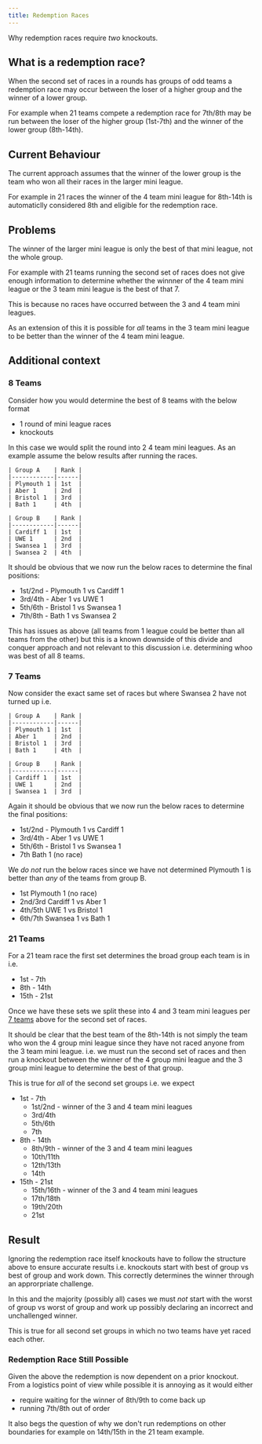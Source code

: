 ```yaml
---
title: Redemption Races
---
```


Why redemption races require *two* knockouts.

## What is a redemption race?

When the second set of races in a rounds has groups of odd teams a redemption race
may occur between the loser of a higher group and the winner of a lower group.

For example when 21 teams compete a redemption race for 7th/8th may be run between
the loser of the higher group (1st-7th) and the winner of the lower group (8th-14th).

## Current Behaviour

The current approach assumes that the winner of the lower group is the team who won
all their races in the larger mini league.

For example in 21 races the winner of the 4 team mini league for 8th-14th is automaticlly
considered 8th and eligible for the redemption race.

## Problems

The winner of the larger mini league is only the best of that mini league, not the
whole group.

For example with 21 teams running the second set of races does not give enough
information to determine whether the winnner of the 4 team mini league or the 3
team mini league is the best of that 7.

This is because no races have occurred between the 3 and 4 team mini leagues.

As an extension of this it is possible for *all* teams in the 3 team mini league
to be better than the winner of the 4 team mini league.

## Additional context

### 8 Teams

Consider how you would determine the best of 8 teams with the below format

- 1 round of mini league races
- knockouts

In this case we would split the round into 2 4 team mini leagues. As an example
assume the below results after running the races.

```
| Group A    | Rank |
|------------|------|
| Plymouth 1 | 1st  |
| Aber 1     | 2nd  |
| Bristol 1  | 3rd  |
| Bath 1     | 4th  |

| Group B    | Rank |
|------------|------|
| Cardiff 1  | 1st  |
| UWE 1      | 2nd  |
| Swansea 1  | 3rd  |
| Swansea 2  | 4th  |
```

It should be obvious that we now run the below races to determine the final positions:

- 1st/2nd - Plymouth 1 vs Cardiff 1
- 3rd/4th - Aber 1 vs UWE 1
- 5th/6th - Bristol 1 vs Swansea 1
- 7th/8th - Bath 1 vs Swansea 2

This has issues as above (all teams from 1 league could be better than all teams from
the other) but this is a known downside of this divide and conquer approach and not
relevant to this discussion i.e. determining whoo was best of all 8 teams.

<a name="7teams"></a>
### 7 Teams

Now consider the exact same set of races but where Swansea 2 have not turned up i.e.

```
| Group A    | Rank |
|------------|------|
| Plymouth 1 | 1st  |
| Aber 1     | 2nd  |
| Bristol 1  | 3rd  |
| Bath 1     | 4th  |

| Group B    | Rank |
|------------|------|
| Cardiff 1  | 1st  |
| UWE 1      | 2nd  |
| Swansea 1  | 3rd  |
```

Again it should be obvious that we now run the below races to determine the final positions:

- 1st/2nd - Plymouth 1 vs Cardiff 1
- 3rd/4th - Aber 1 vs UWE 1
- 5th/6th - Bristol 1 vs Swansea 1
- 7th Bath 1 (no race)

We *do not* run the below races since we have not determined Plymouth 1 is better than *any*
of the teams from group B.

- 1st Plymouth 1 (no race)
- 2nd/3rd Cardiff 1 vs Aber 1
- 4th/5th UWE 1 vs Bristol 1
- 6th/7th Swansea 1 vs Bath 1

### 21 Teams

For a 21 team race the first set determines the broad group each team is in i.e.

- 1st - 7th
- 8th - 14th
- 15th - 21st

Once we have these sets we split these into 4 and 3 team mini leagues per
[7 teams](#7teams) above for the second set of races.

It should be clear that the best team of the 8th-14th is not simply the team who
won the 4 group mini league since they have not raced anyone from the 3 team mini
league. i.e. we must run the second set of races and then run a knockout between
the winner of the 4 group mini league and the 3 group mini league to determine
the best of that group.

This is true for *all* of the second set groups i.e. we expect

- 1st - 7th
  - 1st/2nd - winner of the 3 and 4 team mini leagues
  - 3rd/4th
  - 5th/6th
  - 7th
- 8th - 14th
  - 8th/9th - winner of the 3 and 4 team mini leagues
  - 10th/11th
  - 12th/13th
  - 14th
- 15th - 21st
  - 15th/16th - winner of the 3 and 4 team mini leagues
  - 17th/18th
  - 19th/20th
  - 21st

## Result

Ignoring the redemption race itself knockouts have to follow the structure above
to ensure accurate results i.e. knockouts start with best of group vs best of group
and work down. This correctly determines the winner through an approrpriate challenge.

In this and the majority (possibly all) cases we must *not* start with the worst
of group vs worst of group and work up possibly declaring an incorrect and
unchallenged winner.

This is true for all second set groups in which no two teams have yet raced each
other.

### Redemption Race Still Possible

Given the above the redemption is now dependent on a prior knockout. From a
logistics point of view while possible it is annoying as it would either

- require waiting for the winner of 8th/9th to come back up
- running 7th/8th out of order

It also begs the question of why we don't run redemptions on other boundaries for
example on 14th/15th in the 21 team example.

